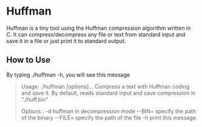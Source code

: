 # Huffman

Huffman is a tiny tool using the Huffman compression algorithm written in C. It can compress/decompress any file or text from standard input and save it in a file or just print it to standard output.

## How to Use

By typing ./huffman -h, you will see this message

> Usage: ./huffman [options]...
> Compress a text with Huffman coding and save it.
> By default, reads standard input and save compression in "./huff.bin"
>
> Options :
> -d		huffman in decompression mode
> --BIN=<path>	specify the path of the binary
> --FILE=<path>	specify the path of the file
> -h		print this message
